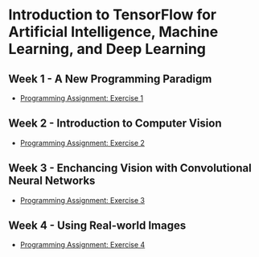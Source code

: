 # Introduction to TensorFlow for Artificial Intelligence, Machine Learning, and Deep Learning
## Week 1 - A New Programming Paradigm
- [Programming Assignment: Exercise 1](https://github.com/zano97/Michele-Zanotti/blob/main/Coursera/Introduction%20to%20TensorFlow%20for%20Artificial%20Intelligence%2C%20Machine%20Learning%2C%20and%20Deep%20Learning/Exercise_1_House_Prices_Question.pdf)

## Week 2 - Introduction to Computer Vision
- [Programming Assignment: Exercise 2](https://github.com/zano97/Michele-Zanotti/blob/main/Coursera/Introduction%20to%20TensorFlow%20for%20Artificial%20Intelligence%2C%20Machine%20Learning%2C%20and%20Deep%20Learning/Exercise2-Question.pdf)

## Week 3 - Enchancing Vision with Convolutional Neural Networks
- [Programming Assignment: Exercise 3](https://github.com/zano97/Michele-Zanotti/blob/main/Coursera/Introduction%20to%20TensorFlow%20for%20Artificial%20Intelligence%2C%20Machine%20Learning%2C%20and%20Deep%20Learning/Excercise-3-Question.pdf)

## Week 4 - Using Real-world Images
- [Programming Assignment: Exercise 4]()
